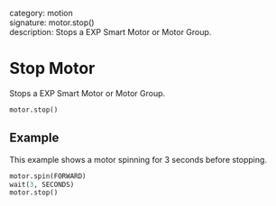 category: motion  
signature: motor.stop()  
description: Stops a EXP Smart Motor or Motor Group.

# Stop Motor

Stops a EXP Smart Motor or Motor Group.

```python
motor.stop()
```

## Example

This example shows a motor spinning for 3 seconds before stopping.

```python
motor.spin(FORWARD)
wait(3, SECONDS)
motor.stop()
```

<advanced>
</advanced>
